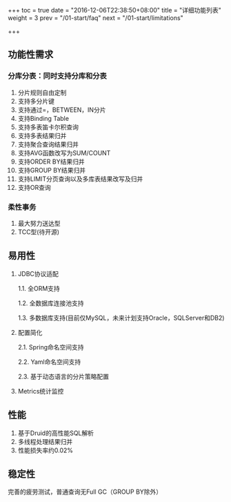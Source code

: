 +++
toc = true
date = "2016-12-06T22:38:50+08:00"
title = "详细功能列表"
weight = 3
prev = "/01-start/faq"
next = "/01-start/limitations"

+++

## 功能性需求

### 分库分表：同时支持分库和分表
1. 分片规则自由定制
2. 支持多分片键
3. 支持通过=，BETWEEN，IN分片
4. 支持Binding Table
5. 支持多表笛卡尔积查询
6. 支持多表结果归并
7. 支持聚合查询结果归并
8. 支持AVG函数改写为SUM/COUNT
9. 支持ORDER BY结果归并
10. 支持GROUP BY结果归并
11. 支持LIMIT分页查询以及多库表结果改写及归并
12. 支持OR查询

### 柔性事务
1. 最大努力送达型
2. TCC型(待开源)

## 易用性

1. JDBC协议适配
    
    1.1. 全ORM支持
    
    1.2. 全数据库连接池支持
    
    1.3. 多数据库支持(目前仅MySQL，未来计划支持Oracle，SQLServer和DB2)
2. 配置简化

    2.1. Spring命名空间支持
    
    2.2. Yaml命名空间支持
    
    2.3. 基于动态语言的分片策略配置
3. Metrics统计监控

## 性能
1. 基于Druid的高性能SQL解析
2. 多线程处理结果归并
3. 性能损失率约0.02%

## 稳定性
完善的疲劳测试，普通查询无Full GC（GROUP BY除外）
